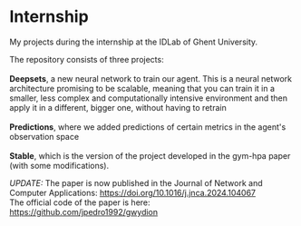 # Internship
My projects during the internship at the IDLab of Ghent University.

The repository consists of three projects: 
<br><br><b>Deepsets</b>, a new neural network to train our agent. This is a neural network architecture promising to be scalable, meaning that you can train it in a smaller, less complex and computationally intensive environment and then apply it in a different, bigger one, without having to retrain 
<br><br><b>Predictions</b>,  where we added predictions of certain metrics in the agent's observation space
<br><br><b>Stable</b>, which is the version of the project developed in the gym-hpa paper (with some modifications).

<i>UPDATE:</i> The paper is now published in the Journal of Network and Computer Applications: https://doi.org/10.1016/j.jnca.2024.104067
<br> The official code of the paper is here: https://github.com/jpedro1992/gwydion

